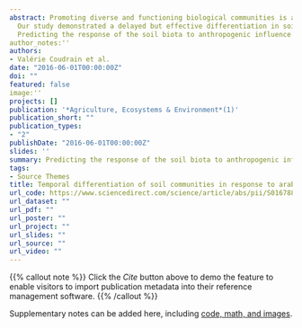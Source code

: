 ```yaml
---
abstract: Promoting diverse and functioning biological communities is an important objective of agroecology, with increasing attention given to the important role of soil biodiversity. In an experimental study conducted under field conditions, we followed over four years the dynamic of soil organisms from various sizes and trophic niches in four variants of a cropping system which are differentiated by soil tillage, residue management and N fertilization rate. Differentiation in overall family diversity, as well as in the abundance and diversity of the multiple trophic groups was evaluated every two years.
  Our study demonstrated a delayed but effective differentiation in soil biota diversity following implementation of the agricultural practices. Soil biodiversity varied throughout time with some groups responding more readily than others, thereby highlighting differences related to trophic position and body size. The visualization of diversity profiles revealed an increasing impact of agricultural practices on group diversity towards higher trophic levels. While tillage appeared a main factor of influence, surprisingly little impact of residue management and nitrogen fertilization could be observed.
  Predicting the response of the soil biota to anthropogenic influence calls for an understanding of complex interactions between soil organisms in heterogeneous soil microhabitats. Through its multi-taxonomic approach, the present study increases our understanding of the dynamic of soil communities in agricultural cropping systems and helps identify possible consequences for soil functioning.
author_notes:''
authors:
- Valérie Coudrain et al.
date: "2016-06-01T00:00:00Z"
doi: ""
featured: false
image:''
projects: []
publication: '*Agriculture, Ecosystems & Environment*(1)'
publication_short: ""
publication_types:
- "2"
publishDate: "2016-06-01T00:00:00Z"
slides: ''
summary: Predicting the response of the soil biota to anthropogenic influence calls for an understanding of complex interactions between soil organisms in heterogeneous soil microhabitats.
tags:
- Source Themes
title: Temporal differentiation of soil communities in response to arable crop management strategies
url_code: https://www.sciencedirect.com/science/article/abs/pii/S0167880916301645
url_dataset: ""
url_pdf: ""
url_poster: ""
url_project: ""
url_slides: ""
url_source: ""
url_video: ""
---
```


{{% callout note %}}
Click the *Cite* button above to demo the feature to enable visitors to import publication metadata into their reference management software.
{{% /callout %}}


Supplementary notes can be added here, including [code, math, and images](https://wowchemy.com/docs/writing-markdown-latex/).
